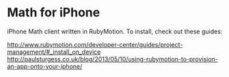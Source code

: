 Math for iPhone
====

iPhone Math client written in RubyMotion. To install, check out these guides:

http://www.rubymotion.com/developer-center/guides/project-management/#_install_on_device
http://paulsturgess.co.uk/blog/2013/05/10/using-rubymotion-to-provision-an-app-onto-your-iphone/
